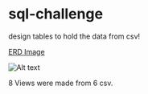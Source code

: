 # sql-challenge
design tables to hold the data from csv!

[ERD Image](https://user-images.githubusercontent.com/40581033/218742982-76934b2e-e991-4cd8-8c53-aa2147bf464a.png)


<img src='user-images.githubusercontent.com/40581033/218742285-140fe841-20d7-4302-95c5-70e8586f37dc.png' alt="Alt text"  title="ERD Schema">



8 Views were made from 6 csv.
